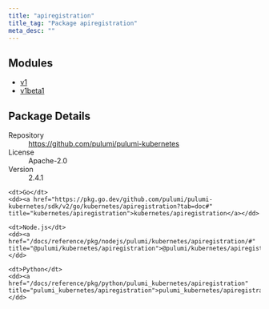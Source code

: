```yaml
---
title: "apiregistration"
title_tag: "Package apiregistration"
meta_desc: ""
---
```


<!-- WARNING: this file was generated by Pulumi Docs Generator. -->
<!-- Do not edit by hand unless you're certain you know what you are doing! -->



<h2 id="modules">Modules</h2>
<ul class="api">
    <li><a href="v1/" title="v1"><span class="symbol module"></span>v1</a></li>
    <li><a href="v1beta1/" title="v1beta1"><span class="symbol module"></span>v1beta1</a></li>
</ul>

<h2 id="package-details">Package Details</h2>
<dl class="package-details">
	<dt>Repository</dt>
	<dd><a href="https://github.com/pulumi/pulumi-kubernetes">https://github.com/pulumi/pulumi-kubernetes</a></dd>
	<dt>License</dt>
	<dd>Apache-2.0</dd>
	<dt>Version</dt>
	<dd>2.4.1</dd>
</dl>



<dl class="tabular">

    <dt>Go</dt>
    <dd><a href="https://pkg.go.dev/github.com/pulumi/pulumi-kubernetes/sdk/v2/go/kubernetes/apiregistration?tab=doc#" title="kubernetes/apiregistration">kubernetes/apiregistration</a></dd>

    <dt>Node.js</dt>
    <dd><a href="/docs/reference/pkg/nodejs/pulumi/kubernetes/apiregistration/#" title="@pulumi/kubernetes/apiregistration">@pulumi/kubernetes/apiregistration</a></dd>

    <dt>Python</dt>
    <dd><a href="/docs/reference/pkg/python/pulumi_kubernetes/apiregistration" title="pulumi_kubernetes/apiregistration">pulumi_kubernetes/apiregistration</a></dd>

</dl>

